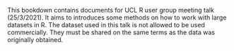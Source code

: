 This bookdown contains documents for UCL R user group meeting talk (25/3/2021). It aims to introduces some methods on how to work with large datasets in R. The dataset used in this talk is not allowed to be used commercially. They must be shared on the same terms as the data was originally obtained.

